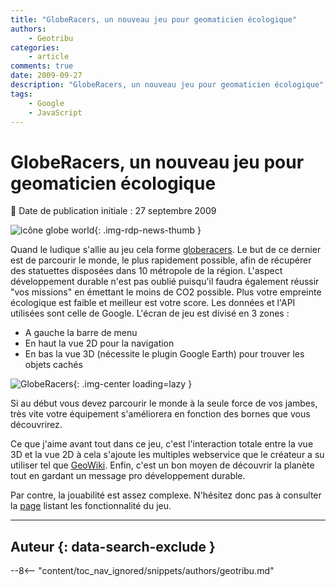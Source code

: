 ```yaml
---
title: "GlobeRacers, un nouveau jeu pour geomaticien écologique"
authors:
    - Geotribu
categories:
    - article
comments: true
date: 2009-09-27
description: "GlobeRacers, un nouveau jeu pour geomaticien écologique"
tags:
    - Google
    - JavaScript
---
```


# GlobeRacers, un nouveau jeu pour geomaticien écologique

:calendar: Date de publication initiale : 27 septembre 2009

![icône globe world](https://cdn.geotribu.fr/img/internal/icons-rdp-news/world.png "icône globe générique"){: .img-rdp-news-thumb }

Quand le ludique s'allie au jeu cela forme [globeracers](http://www.globeracers.net/index.php?option=com_frontpage&Itemid=1). Le but de ce dernier est de parcourir le monde, le plus rapidement possible, afin de récupérer des statuettes disposées dans 10 métropole de la région. L'aspect développement durable n'est pas oublié puisqu'il faudra également réussir "vos missions" en émettant le moins de CO2 possible. Plus votre empreinte écologique est faible et meilleur est votre score. Les données et l'API utilisées sont celle de Google. L'écran de jeu est divisé en 3 zones :

* A gauche la barre de menu
* En haut la vue 2D pour la navigation
* En bas la vue 3D (nécessite le plugin Google Earth) pour trouver les objets cachés

![GlobeRacers](https://cdn.geotribu.fr/img/articles-blog-rdp/articles/2009/globeracers.png "GlobeRacers"){: .img-center loading=lazy }

Si au début vous devez parcourir le monde à la seule force de vos jambes, très vite votre équipement s'améliorera en fonction des bornes que vous découvrirez.

Ce que j'aime avant tout dans ce jeu, c'est l'interaction totale entre la vue 3D et la vue 2D à cela s'ajoute les multiples webservice que le créateur a su utiliser tel que [GeoWiki](http://www.geowiki.fr/index.php?title=Accueil). Enfin, c'est un bon moyen de découvrir la planète tout en gardant un message pro développement durable.

Par contre, la jouabilité est assez complexe. N'hésitez donc pas à consulter la [page](http://www.globeracers.net/index.php?option=com_content&task=view&id=25&Itemid=41) listant les fonctionnalité du jeu.

----

## Auteur {: data-search-exclude }

--8<-- "content/toc_nav_ignored/snippets/authors/geotribu.md"
